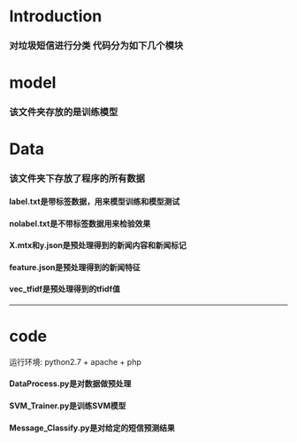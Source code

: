 # Introduction  
### 对垃圾短信进行分类 代码分为如下几个模块  


# model
### 该文件夹存放的是训练模型

# Data  
### 该文件夹下存放了程序的所有数据

#### label.txt是带标签数据，用来模型训练和模型测试
#### nolabel.txt是不带标签数据用来检验效果
#### X.mtx和y.json是预处理得到的新闻内容和新闻标记
#### feature.json是预处理得到的新闻特征
#### vec_tfidf是预处理得到的tfidf值


***

# code

运行环境: python2.7 + apache + php

#### DataProcess.py是对数据做预处理
#### SVM_Trainer.py是训练SVM模型
#### Message_Classify.py是对给定的短信预测结果